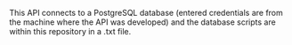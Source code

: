 This API connects to a PostgreSQL database (entered credentials are from the machine where the API was developed) and the database scripts are within this repository in a .txt file.
